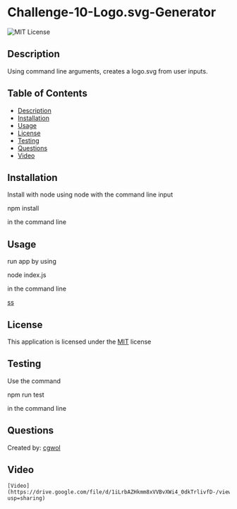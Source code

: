# Challenge-10-Logo.svg-Generator
![MIT License](https://img.shields.io/badge/license-MIT-blue)

## Description 
  Using command line arguments, creates a logo.svg from user inputs.

## Table of Contents
  
  - [Description](#description)
  - [Installation](#installation)
  - [Usage](#usage)
  - [License](#license)
  - [Testing](#testing)
  - [Questions](#questions)
  - [Video](#video)

## Installation
  Install with node using node with the command line input 
  
  npm install

  in the command line

## Usage
  run app by using 
  
  node index.js

  in the command line

  [ss](./test/ss.png)

## License
  This application is licensed under the [MIT](https://choosealicense.com/licenses/mit/) license
  
## Testing
  Use the command 

  npm run test

  in the command line
  
## Questions
  Created by: [cgwol](https://github.com/cgwol/)

## Video
    [Video](https://drive.google.com/file/d/1iLrbAZHkmm8xVVBvXWi4_0dkTrlivfD-/view?usp=sharing)

